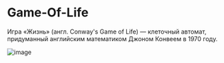 # Game-Of-Life
Игра «Жизнь» (англ. Conway's Game of Life) — клеточный автомат, придуманный английским математиком Джоном Конвеем в 1970 году.

![image](https://user-images.githubusercontent.com/35834288/169290233-aa718cdb-4db7-4935-949c-57f7cc4dabd1.png)

